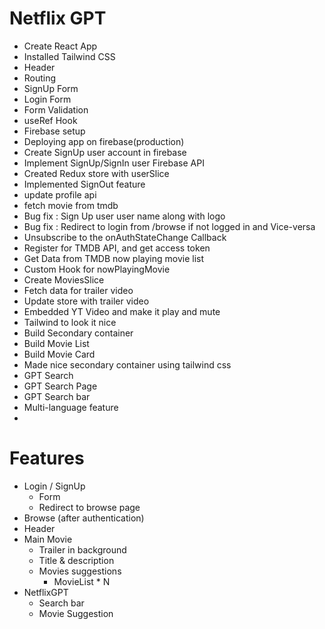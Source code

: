 # Netflix GPT

- Create React App
- Installed Tailwind CSS
- Header
- Routing
- SignUp Form
- Login Form
- Form Validation
- useRef Hook
- Firebase setup
- Deploying app on firebase(production)
- Create SignUp user account in firebase
- Implement SignUp/SignIn user Firebase API
- Created Redux store with userSlice
- Implemented SignOut feature
- update profile api
- fetch movie from tmdb
- Bug fix : Sign Up user user name along with logo
- Bug fix : Redirect to login from /browse if not logged in and Vice-versa
- Unsubscribe to the onAuthStateChange Callback
- Register for TMDB API, and get access token
- Get Data from TMDB now playing movie list
- Custom Hook for nowPlayingMovie
- Create MoviesSlice
- Fetch data for trailer video
- Update store with trailer video
- Embedded YT Video and make it play and mute
- Tailwind to look it nice
- Build Secondary container
- Build Movie List
- Build Movie Card
- Made nice secondary container using tailwind css
- GPT Search 
- GPT Search Page
- GPT Search bar
- Multi-language feature 
-



# Features

- Login / SignUp
  - Form
  - Redirect to browse page
- Browse (after authentication)
- Header
- Main Movie
  - Trailer in background
  - Title & description
  - Movies suggestions
    - MovieList \* N
- NetflixGPT
  - Search bar
  - Movie Suggestion
